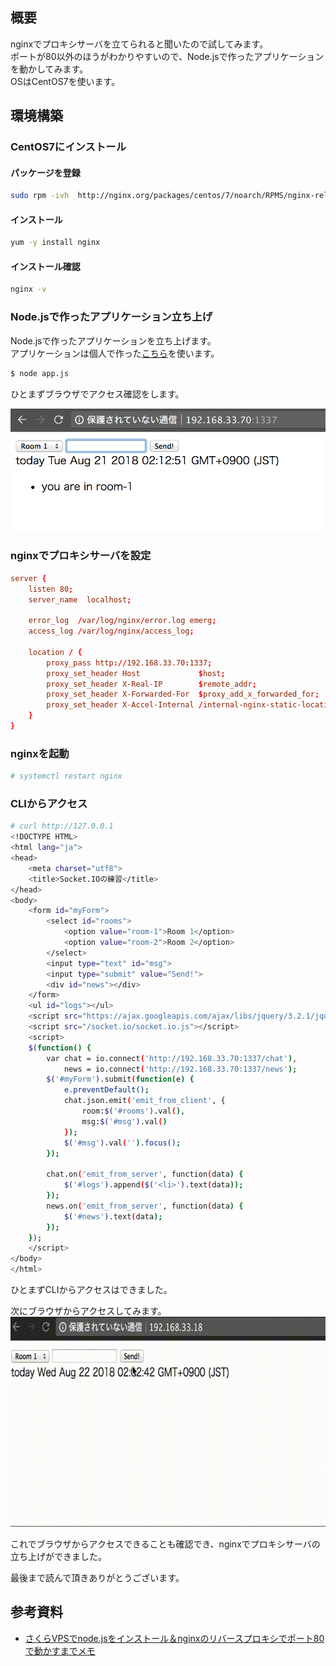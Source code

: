 ## 概要
nginxでプロキシサーバを立てられると聞いたので試してみます。  
ポートが80以外のほうがわかりやすいので、Node.jsで作ったアプリケーションを動かしてみます。  
OSはCentOS7を使います。

## 環境構築
### CentOS7にインストール
#### パッケージを登録
```bash
sudo rpm -ivh  http://nginx.org/packages/centos/7/noarch/RPMS/nginx-release-centos-7-0.el7.ngx.noarch.rpm
```

#### インストール
```bash
yum -y install nginx
```

#### インストール確認
```bash
nginx -v
```

### Node.jsで作ったアプリケーション立ち上げ
Node.jsで作ったアプリケーションを立ち上げます。  
アプリケーションは個人で作った[こちら](https://github.com/juve534/TIL/blob/master/Socket.IO/workspace/app.js)を使います。
```bash
$ node app.js
```
ひとまずブラウザでアクセス確認をします。

![ブラウザ](img/browser.png)

### nginxでプロキシサーバを設定
```bash:/etc/nginx/conf.d/backend.conf
server {
    listen 80;
    server_name  localhost;

    error_log  /var/log/nginx/error.log emerg;
    access_log /var/log/nginx/access_log;

    location / {
        proxy_pass http://192.168.33.70:1337;
        proxy_set_header Host             $host;
        proxy_set_header X-Real-IP        $remote_addr;
        proxy_set_header X-Forwarded-For  $proxy_add_x_forwarded_for;
        proxy_set_header X-Accel-Internal /internal-nginx-static-location;
    }
}
```

### nginxを起動
```bash
# systemctl restart nginx
```

### CLIからアクセス
```bash
# curl http://127.0.0.1
<!DOCTYPE HTML>
<html lang="ja">
<head>
    <meta charset="utf8">
    <title>Socket.IOの練習</title>
</head>
<body>
    <form id="myForm">
        <select id="rooms">
            <option value="room-1">Room 1</option>
            <option value="room-2">Room 2</option>
        </select>
        <input type="text" id="msg">
        <input type="submit" value="Send!">
        <div id="news"></div>
    </form>
    <ul id="logs"></ul>
    <script src="https://ajax.googleapis.com/ajax/libs/jquery/3.2.1/jquery.min.js"></script>
    <script src="/socket.io/socket.io.js"></script>
    <script>
    $(function() {
        var chat = io.connect('http://192.168.33.70:1337/chat'),
            news = io.connect('http://192.168.33.70:1337/news');
        $('#myForm').submit(function(e) {
            e.preventDefault();
            chat.json.emit('emit_from_client', {
                room:$('#rooms').val(),
                msg:$('#msg').val()
            });
            $('#msg').val('').focus();
        });

        chat.on('emit_from_server', function(data) {
            $('#logs').append($('<li>').text(data));
        });
        news.on('emit_from_server', function(data) {
            $('#news').text(data);
        });
    });
    </script>
</body>
</html>
```
ひとまずCLIからアクセスはできました。

次にブラウザからアクセスしてみます。
![デモ](img/demo.gif)

これでブラウザからアクセスできることも確認でき、nginxでプロキシサーバの立ち上げができました。

最後まで読んで頂きありがとうございます。

## 参考資料
* [さくらVPSでnode.jsをインストール＆nginxのリバースプロキシでポート80で動かすまでメモ](https://qiita.com/n0bisuke/items/1b3b4bf95b5fdfce90f8)
